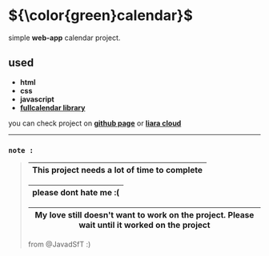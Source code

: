 # ${\color{green}calendar}$

simple **web-app** calendar project.

## used

- **html**
- **css**
- **javascript**
- **[fullcalendar library](https://github.com/fullcalendar)**

you can check project on **[github page](https://javadsft.github.io/calendar/src/)** or **[liara cloud](https://calendar.liara.run)**

----------

### `note :`

> | This project needs a lot of time to complete |
> |----------------------------------------------|
>
> | please dont hate me :( |
> |----------------------------------------------|
>
> |My love still doesn't want to work on the project. Please wait until it worked on the project|
> |----------------------------------------------|
>
> from @JavadSfT :)
